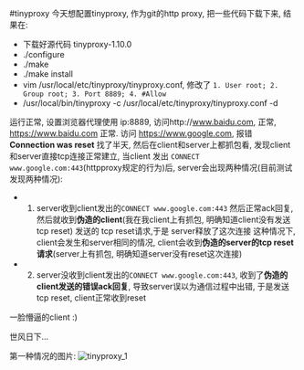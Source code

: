 #tinyproxy 
今天想配置tinyproxy, 作为git的http proxy, 把一些代码下载下来, 结果在:
- 下载好源代码 tinyproxy-1.10.0
- ./configure
- ./make
- ./make install
- vim /usr/local/etc/tinyproxy/tinyproxy.conf, 修改了 `1. User root; 2. Group root; 3. Port 8889; 4. #Allow`
- /usr/local/bin/tinyproxy -c /usr/local/etc/tinyproxy/tinyproxy.conf -d

运行正常, 设置浏览器代理使用 ip:8889, 访问http://www.baidu.com, 正常, https://www.baidu.com 正常. 访问 https://www.google.com, 报错 **Connection was reset**
找了半天, 然后在client和server上都抓包看, 发现client和server直接tcp连接正常建立, 当client 发出 `CONNECT www.google.com:443`(httpproxy规定的行为)后,
server会出现两种情况(目前测试发现两种情况): 
- 1. server收到client发出的`CONNECT www.google.com:443` 然后正常ack回复, 然后就收到**伪造的client**(我在我client上有抓包, 明确知道client没有发送tcp reset) 发送的 tcp reset请求,于是 server释放了这次连接
   这种情况下, client会发生和server相同的情况, client会收到**伪造的server的tcp reset 请求**(server上有抓包, 明确知道server没有reset这次连接)
   
- 2. server没收到client发出的`CONNECT www.google.com:443`, 收到了**伪造的client发送的错误ack回复**, 导致server误以为通信过程中出错, 于是发送tcp reset, client正常收到reset

一脸懵逼的client :)

世风日下...

第一种情况的图片:
![tinyproxy_1](https://github.com/wangxi19/traps/blob/master/images/tinyproxy_1.png)
